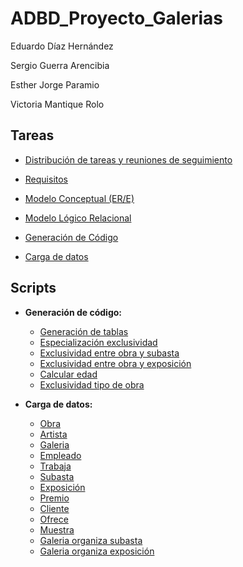 # ADBD_Proyecto_Galerias

Eduardo Díaz Hernández

Sergio Guerra Arencibia

Esther Jorge Paramio

Victoria Mantique Rolo

## Tareas

- [Distribución de tareas y reuniones de seguimiento](Documentación/Tareas_y_reuniones.pdf)

- [Requisitos](Documentación/Requisitos_Galerias.pdf)

- [Modelo Conceptual (ER/E)](Documentación/ModeloER_Galerias.pdf)

- [Modelo Lógico Relacional](Documentación/ModeloRelacional_Galerias.pdf)

- [Generación de Código](Documentación/GeneracionCodigo_Galerias.pdf)

- [Carga de datos](Documentación/CargaDatos_Galerias.pdf)

## Scripts

- **Generación de código:** 
  - [Generación de tablas](scripts/GeneraciónGaleria.sql)
  - [Especialización exclusividad](scripts/triggerGeneralizacion.sql)
  - [Exclusividad entre obra y subasta](scripts/triggerObraSubasta.sql)
  - [Exclusividad entre obra y exposición](scripts/triggerObraExposicion.sql)
  - [Calcular edad](scripts/triggerCalcularEdad.sql)
  - [Exclusividad tipo de obra](scripts/triggerObraTipo.sql)

- **Carga de datos:** 
  - [Obra](scripts/insertsObra.sql) 
  - [Artista](scripts/insertsArtista.sql) 
  - [Galeria](scripts/insertsGaleria.sql) 
  - [Empleado](scripts/insertsEmpleado.sql) 
  - [Trabaja](scripts/insertsTrabaja.sql) 
  - [Subasta](scripts/insertsSubasta.sql) 
  - [Exposición](scripts/insertsExposicion.sql) 
  - [Premio](scripts/insertsPremio.sql) 
  - [Cliente](scripts/insertsCliente.sql) 
  - [Ofrece](scripts/insertsOfrece.sql) 
  - [Muestra](scripts/insertsMuestra.sql) 
  - [Galeria organiza subasta](scripts/insertsOrganizaSubasta.sql) 
  - [Galeria organiza exposición](scripts/insertsOrganizaExposicion.sql)
  